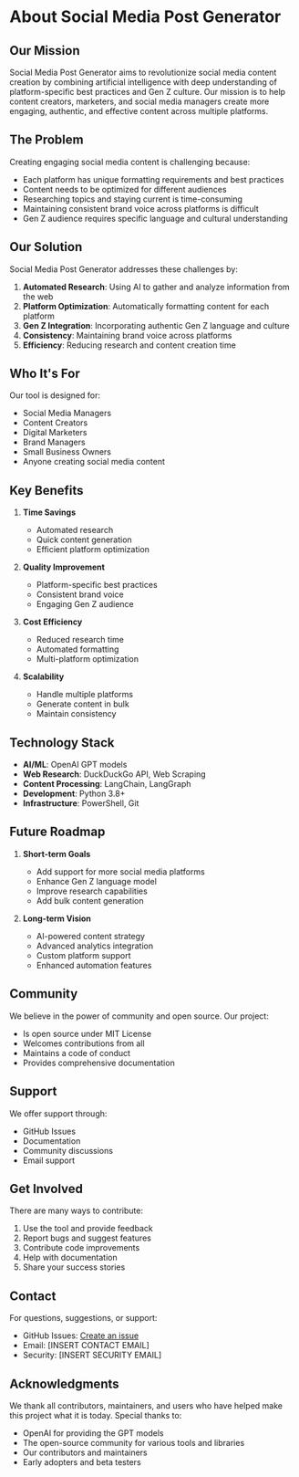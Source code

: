 # About Social Media Post Generator

## Our Mission

Social Media Post Generator aims to revolutionize social media content creation by combining artificial intelligence with deep understanding of platform-specific best practices and Gen Z culture. Our mission is to help content creators, marketers, and social media managers create more engaging, authentic, and effective content across multiple platforms.

## The Problem

Creating engaging social media content is challenging because:
- Each platform has unique formatting requirements and best practices
- Content needs to be optimized for different audiences
- Researching topics and staying current is time-consuming
- Maintaining consistent brand voice across platforms is difficult
- Gen Z audience requires specific language and cultural understanding

## Our Solution

Social Media Post Generator addresses these challenges by:
1. **Automated Research**: Using AI to gather and analyze information from the web
2. **Platform Optimization**: Automatically formatting content for each platform
3. **Gen Z Integration**: Incorporating authentic Gen Z language and culture
4. **Consistency**: Maintaining brand voice across platforms
5. **Efficiency**: Reducing research and content creation time

## Who It's For

Our tool is designed for:
- Social Media Managers
- Content Creators
- Digital Marketers
- Brand Managers
- Small Business Owners
- Anyone creating social media content

## Key Benefits

1. **Time Savings**
   - Automated research
   - Quick content generation
   - Efficient platform optimization

2. **Quality Improvement**
   - Platform-specific best practices
   - Consistent brand voice
   - Engaging Gen Z audience

3. **Cost Efficiency**
   - Reduced research time
   - Automated formatting
   - Multi-platform optimization

4. **Scalability**
   - Handle multiple platforms
   - Generate content in bulk
   - Maintain consistency

## Technology Stack

- **AI/ML**: OpenAI GPT models
- **Web Research**: DuckDuckGo API, Web Scraping
- **Content Processing**: LangChain, LangGraph
- **Development**: Python 3.8+
- **Infrastructure**: PowerShell, Git

## Future Roadmap

1. **Short-term Goals**
   - Add support for more social media platforms
   - Enhance Gen Z language model
   - Improve research capabilities
   - Add bulk content generation

2. **Long-term Vision**
   - AI-powered content strategy
   - Advanced analytics integration
   - Custom platform support
   - Enhanced automation features

## Community

We believe in the power of community and open source. Our project:
- Is open source under MIT License
- Welcomes contributions from all
- Maintains a code of conduct
- Provides comprehensive documentation

## Support

We offer support through:
- GitHub Issues
- Documentation
- Community discussions
- Email support

## Get Involved

There are many ways to contribute:
1. Use the tool and provide feedback
2. Report bugs and suggest features
3. Contribute code improvements
4. Help with documentation
5. Share your success stories

## Contact

For questions, suggestions, or support:
- GitHub Issues: [Create an issue](https://github.com/yourusername/social-media-post-generator/issues)
- Email: [INSERT CONTACT EMAIL]
- Security: [INSERT SECURITY EMAIL]

## Acknowledgments

We thank all contributors, maintainers, and users who have helped make this project what it is today. Special thanks to:
- OpenAI for providing the GPT models
- The open-source community for various tools and libraries
- Our contributors and maintainers
- Early adopters and beta testers 